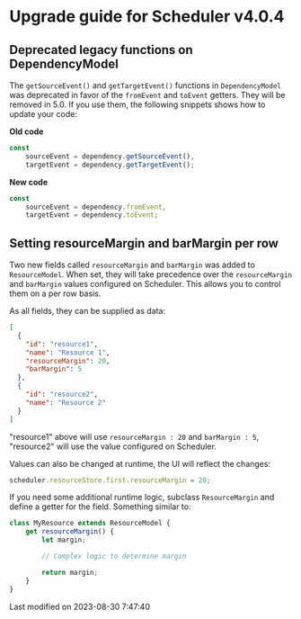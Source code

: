 # Upgrade guide for Scheduler v4.0.4

## Deprecated legacy functions on DependencyModel

The `getSourceEvent()` and `getTargetEvent()` functions in `DependencyModel` was deprecated in favor of the `fromEvent` 
and `toEvent` getters. They will be removed in 5.0. If you use them, the following snippets shows how to update your
code:

**Old code**

```javascript
const
    sourceEvent = dependency.getSourceEvent(),
    targetEvent = dependency.getTargetEvent();
```

**New code**

```javascript
const
    sourceEvent = dependency.fromEvent,
    targetEvent = dependency.toEvent;
```

## Setting resourceMargin and barMargin per row

Two new fields called `resourceMargin` and `barMargin` was added to `ResourceModel`. When set, they will take precedence
over the `resourceMargin` and `barMargin` values configured on Scheduler. This allows you to control them on a per row 
basis.

As all fields, they can be supplied as data:

```json
[
  {
    "id": "resource1",
    "name": "Resource 1",
    "resourceMargin": 20,
    "barMargin": 5
  },
  {
    "id": "resource2",
    "name": "Resource 2"
  }
]
```

"resource1" above will use `resourceMargin : 20` and `barMargin : 5`, "resource2" will use the value configured on 
Scheduler.

Values can also be changed at runtime, the UI will reflect the changes:

```javascript
scheduler.resourceStore.first.resourceMargin = 20;
```

If you need some additional runtime logic, subclass `ResourceMargin` and define a getter for the field. Something 
similar to:

```javascript
class MyResource extends ResourceModel {
    get resourceMargin() {
        let margin;

        // Complex logic to determine margin

        return margin;
    }
}
```


<p class="last-modified">Last modified on 2023-08-30 7:47:40</p>